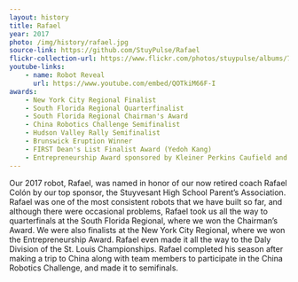 ```yaml
---
layout: history
title: Rafael
year: 2017
photo: /img/history/rafael.jpg
source-link: https://github.com/StuyPulse/Rafael
flickr-collection-url: https://www.flickr.com/photos/stuypulse/albums/72157685563341536
youtube-links:
    - name: Robot Reveal
      url: https://www.youtube.com/embed/QOTkiM66F-I
awards:
    - New York City Regional Finalist
    - South Florida Regional Quarterfinalist
    - South Florida Regional Chairman's Award
    - China Robotics Challenge Semifinalist
    - Hudson Valley Rally Semifinalist
    - Brunswick Eruption Winner
    - FIRST Dean's List Finalist Award (Yedoh Kang)
    - Entrepreneurship Award sponsored by Kleiner Perkins Caufield and Byers
---
```

Our 2017 robot, Rafael, was named in honor of our now retired coach Rafael Colón by our top sponsor, the Stuyvesant High School Parent’s Association. Rafael was one of the most consistent robots that we have built so far, and although there were occasional problems, Rafael took us all the way to quarterfinals at the South Florida Regional, where we won the Chairman’s Award. We were also finalists at the New York City Regional, where we won the Entrepreneurship Award. Rafael even made it all the way to the Daly Division of the St. Louis Championships. Rafael completed his season after making a trip to China along with team members to participate in the China Robotics Challenge, and made it to semifinals.
